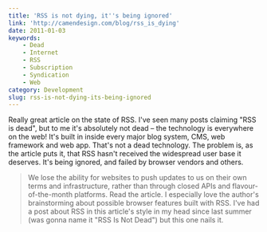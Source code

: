 ```yaml
---
title: 'RSS is not dying, it''s being ignored'
link: 'http://camendesign.com/blog/rss_is_dying'
date: 2011-01-03
keywords:
    - Dead
    - Internet
    - RSS
    - Subscription
    - Syndication
    - Web
category: Development
slug: rss-is-not-dying-its-being-ignored
---
```


Really great article on the state of RSS. I've seen many posts claiming "RSS is dead", but to me
it's absolutely not dead – the technology is everywhere on the web! It's built in inside every major
blog system, CMS, web framework and web app. That's not a dead technology. The problem is, as the
article puts it, that RSS hasn't received the widespread user base it deserves. It's being ignored,
and failed by browser vendors and others.

> We lose the ability for websites to push updates to us on their own terms and infrastructure,
> rather than through closed APIs and flavour-of-the-month platforms. Read the article. I especially
> love the author's brainstorming about possible browser features built with RSS. I've had a post
> about RSS in this article's style in my head since last summer (was gonna name it "RSS Is Not
> Dead") but this one nails it.
